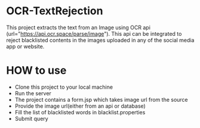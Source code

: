 # OCR-TextRejection
This project extracts the text from an Image using OCR api (url="https://api.ocr.space/parse/image").
This api can be integrated to reject blacklisted contents in the images uploaded in any of the social 
media app or website.


# HOW to use
- Clone this project to your local machine
- Run the server
- The project contains a form.jsp which takes image url from the source
- Provide the image url(either from an api or database)
- Fill the list of blacklisted words in blacklist.properties
- Submit query
